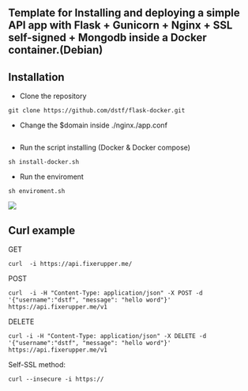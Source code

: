 ## Template for Installing and deploying a simple API app with Flask + Gunicorn + Nginx + SSL self-signed + Mongodb inside a Docker container.(Debian)



## Installation

- Clone the repository
```
git clone https://github.com/dstf/flask-docker.git
```

- Change the $domain inside ./nginx./app.conf
```
```
- Run the script installing (Docker & Docker compose)
```
sh install-docker.sh
```

- Run the enviroment
```
sh enviroment.sh
```



![](https://06a7f2c2-5c56-40d7-aded-6455af08391b.es-mad1.upcloudobjects.com/project001/github/simpleAPI.gif)


## Curl example 
GET
```
curl  -i https://api.fixerupper.me/
```
POST
```
curl  -i -H "Content-Type: application/json" -X POST -d '{"username":"dstf", "message": "hello word"}' https://api.fixerupper.me/v1 
```
DELETE
```
curl -i -H "Content-Type: application/json" -X DELETE -d '{"username":"dstf", "message": "hello word"}' https://api.fixerupper.me/v1
```
Self-SSL method:
```
curl --insecure -i https:// 
```
